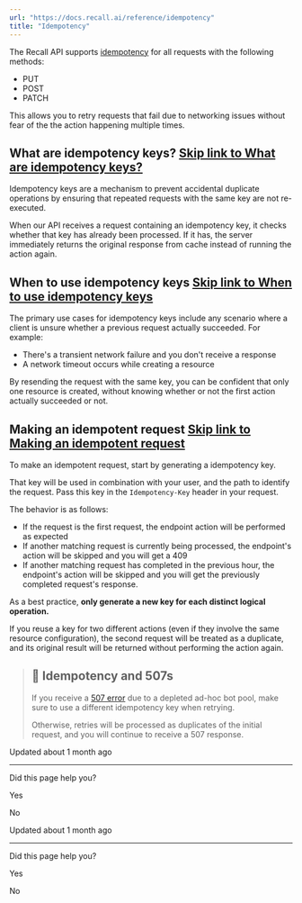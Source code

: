 ```yaml
---
url: "https://docs.recall.ai/reference/idempotency"
title: "Idempotency"
---
```


The Recall API supports [idempotency](https://en.wikipedia.org/wiki/Idempotence) for all requests with the following methods:

- PUT
- POST
- PATCH

This allows you to retry requests that fail due to networking issues without fear of the the action happening multiple times.

## What are idempotency keys?   [Skip link to What are idempotency keys?](https://docs.recall.ai/reference/idempotency\#what-are-idempotency-keys)

Idempotency keys are a mechanism to prevent accidental duplicate operations by ensuring that repeated requests with the same key are not re-executed.

When our API receives a request containing an idempotency key, it checks whether that key has already been processed. If it has, the server immediately returns the original response from cache instead of running the action again.

## When to use idempotency keys   [Skip link to When to use idempotency keys](https://docs.recall.ai/reference/idempotency\#when-to-use-idempotency-keys)

The primary use cases for idempotency keys include any scenario where a client is unsure whether a previous request actually succeeded. For example:

- There's a transient network failure and you don't receive a response
- A network timeout occurs while creating a resource

By resending the request with the same key, you can be confident that only one resource is created, without knowing whether or not the first action actually succeeded or not.

## Making an idempotent request   [Skip link to Making an idempotent request](https://docs.recall.ai/reference/idempotency\#making-an-idempotent-request)

To make an idempotent request, start by generating a idempotency key.

That key will be used in combination with your user, and the path to identify the request. Pass this key in the `Idempotency-Key` header in your request.

The behavior is as follows:

- If the request is the first request, the endpoint action will be performed as expected
- If another matching request is currently being processed, the endpoint's action will be skipped and you will get a 409
- If another matching request has completed in the previous hour, the endpoint's action will be skipped and you will get the previously completed request's response.

As a best practice, **only generate a new key for each distinct logical operation.**

If you reuse a key for two different actions (even if they involve the same resource configuration), the second request will be treated as a duplicate, and its original result will be returned without performing the action again.

> ## 📘  Idempotency and 507s
>
> If you receive a [507 error](https://docs.recall.ai/reference/errors#adhoc-bot-pool-errors) due to a depleted ad-hoc bot pool, make sure to use a different idempotency key when retrying.
>
> Otherwise, retries will be processed as duplicates of the initial request, and you will continue to receive a 507 response.

Updated about 1 month ago

* * *

Did this page help you?

Yes

No

Updated about 1 month ago

* * *

Did this page help you?

Yes

No